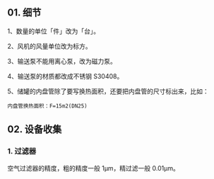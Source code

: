## 01. 细节

1、数量的单位「件」改为「台」。

2、风机的风量单位改为标方。

3、输送泵不能用离心泵，改为磁力泵。

4、输送泵的材质都改成不锈钢 S30408。

5、储罐的内盘管除了要写换热面积，还要把内盘管的尺寸标出来，比如：

	内盘管换热面积：F=15m2(DN25)

## 02. 设备收集

### 1. 过滤器

空气过滤器的精度，粗的精度一般 1μm，精过滤一般 0.01μm。
